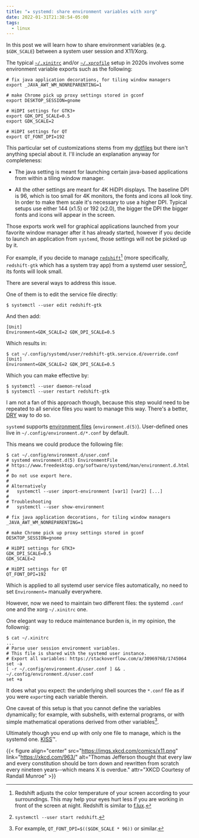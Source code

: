```yaml
---
title: "★ systemd: share environment variables with xorg"
date: 2022-01-31T21:38:54-05:00
tags:
  - linux
---
```


In this post we will learn how to share environment variables (e.g.
`$GDK_SCALE`) between a system user session and X11/Xorg.

<!--more-->

The typical [`~/.xinitrc`][xinitrc] and/or [`~/.xprofile`][xprofile] setup in
2020s involves some environment variable exports such as the following:

```shell
# fix java application decorations, for tiling window managers
export _JAVA_AWT_WM_NONREPARENTING=1

# make Chrome pick up proxy settings stored in gconf
export DESKTOP_SESSION=gnome

# HiDPI settings for GTK3+
export GDK_DPI_SCALE=0.5
export GDK_SCALE=2

# HiDPI settings for QT
export QT_FONT_DPI=192
```

This particular set of customizations stems from my [dotfiles][dotfiles] but
there isn't anything special about it. I'll include an explanation anyway for
completeness:

- The java setting is meant for launching certain java-based applications from
  within a tiling window manager.

- All the other settings are meant for 4K HiDPI displays. The baseline DPI is
  96, which is too small for 4K monitors, the fonts and icons all look tiny. In
  order to make them scale it's necessary to use a higher DPI. Typical setups
  use either 144 (x1.5) or 192 (x2.0), the bigger the DPI the bigger fonts and
  icons will appear in the screen.

Those exports work well for graphical applications launched from your favorite
window manager after it has already started, however if you decide to launch an
application from `systemd`, those settings will not be picked up by it.

For example, if you decide to manage [`redshift`][redshift][^1] (more
specifically, `redshift-gtk` which has a system tray app) from a systemd user
session[^2], its fonts will look small.

There are several ways to address this issue.

One of them is to edit the service file directly:

```shell
$ systemctl --user edit redshift-gtk
```

And then add:

```
[Unit]
Environment=GDK_SCALE=2 GDK_DPI_SCALE=0.5
```

Which results in:

```shell
$ cat ~/.config/systemd/user/redshift-gtk.service.d/override.conf
[Unit]
Environment=GDK_SCALE=2 GDK_DPI_SCALE=0.5
```

Which you can make effective by:

```shell
$ systemctl --user daemon-reload
$ systemctl --user restart redshift-gtk
```

I am not a fan of this approach though, because this step would need to be repeated
to all service files you want to manage this way. There's a better, [DRY][dry] way to
do so.

`systemd` supports [environment
files](https://www.freedesktop.org/software/systemd/man/environment.d.html)
(`environment.d(5)`). User-defined ones live in
`~/.config/environment.d/*.conf` by default.

This means we could produce the following file:

```shell
$ cat ~/.config/environment.d/user.conf
# systemd environment.d(5) EnvironmentFile
# https://www.freedesktop.org/software/systemd/man/environment.d.html
#
# Do not use export here.
#
# Alternatively
#   systemctl --user import-environment [var1] [var2] [...]
#
# Troubleshooting
#   systemctl --user show-environment

# fix java application decorations, for tiling window managers
_JAVA_AWT_WM_NONREPARENTING=1

# make Chrome pick up proxy settings stored in gconf
DESKTOP_SESSION=gnome

# HiDPI settings for GTK3+
GDK_DPI_SCALE=0.5
GDK_SCALE=2

# HiDPI settings for QT
QT_FONT_DPI=192
```

Which is applied to all systemd user service files automatically, no need to
set `Environment=` manually everywhere.

However, now we need to maintain two different files: the systemd `.conf` one
and the xorg `~/.xinitrc` one.

One elegant way to reduce maintenance burden is, in my opinion, the follownig:

```shell
$ cat ~/.xinitrc
...
# Parse user session environment variables.
# This file is shared with the systemd user instance.
# Export all variables: https://stackoverflow.com/a/30969768/1745064
set -a
[ -r ~/.config/environment.d/user.conf ] && . ~/.config/environment.d/user.conf
set +a
```

It does what you expect: the underlying shell sources the `*.conf` file as if
you were `export`ing each variable therein.

One caveat of this setup is that you cannot define the variables
dynamically; for example, with subshells, with external programs, or with
simple mathematical operations derived from other variables[^3].

Ultimately though you end up with only one file to manage, which is the systemd one.
[KISS][kiss]™.

{{< figure align="center" src="https://imgs.xkcd.com/comics/x11.png" link="https://xkcd.com/963/" alt="Thomas Jefferson thought that every law and every constitution should be torn down and rewritten from scratch every nineteen years--which means X is overdue." attr="XKCD Courtesy of Randall Munroe" >}}


[dotfiles]: https://github.com/thiagowfx/.dotfiles
[dry]: https://en.wikipedia.org/wiki/Don%27t_repeat_yourself
[kiss]: https://en.wikipedia.org/wiki/KISS_principle
[redshift]: http://jonls.dk/redshift/
[xinitrc]: https://wiki.archlinux.org/title/Xinit
[xprofile]: https://wiki.archlinux.org/title/Xprofile

[^1]: Redshift adjusts the color temperature of your screen according to your
  surroundings. This may help your eyes hurt less if you are working in front
  of the screen at night. Redshift is similar to [f.lux](https://justgetflux.com/).
[^2]: `systemctl --user start redshift`.
[^3]: For example, `QT_FONT_DPI=$(($GDK_SCALE * 96))` or similar.
